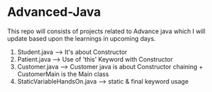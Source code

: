 # Advanced-Java
This repo will consists of projects related to Advance java which I will update based upon the learnings in upcoming days.


1.  Student.java --> It's about Constructor
2.  Patient.java --> Use of 'this' Keyword with Constructor
3.  Customer.java --> Customer java  is about Constructor chaining + CustomerMain is the Main class
4.  StaticVariableHandsOn.java --> static & final keyword usage
    
